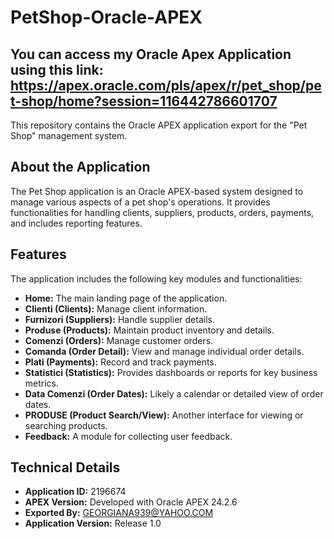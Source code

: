 # PetShop-Oracle-APEX
## You can access my Oracle Apex Application using this link: https://apex.oracle.com/pls/apex/r/pet_shop/pet-shop/home?session=116442786601707

This repository contains the Oracle APEX application export for the "Pet Shop" management system.

## About the Application

The Pet Shop application is an Oracle APEX-based system designed to manage various aspects of a pet shop's operations. It provides functionalities for handling clients, suppliers, products, orders, payments, and includes reporting features.

## Features

The application includes the following key modules and functionalities:

* **Home:** The main landing page of the application.
* **Clienti (Clients):** Manage client information.
* **Furnizori (Suppliers):** Handle supplier details.
* **Produse (Products):** Maintain product inventory and details.
* **Comenzi (Orders):** Manage customer orders.
* **Comanda (Order Detail):** View and manage individual order details.
* **Plati (Payments):** Record and track payments.
* **Statistici (Statistics):** Provides dashboards or reports for key business metrics.
* **Data Comenzi (Order Dates):** Likely a calendar or detailed view of order dates.
* **PRODUSE (Product Search/View):** Another interface for viewing or searching products.
* **Feedback:** A module for collecting user feedback.

## Technical Details

* **Application ID:** 2196674
* **APEX Version:** Developed with Oracle APEX 24.2.6
* **Exported By:** GEORGIANA939@YAHOO.COM
* **Application Version:** Release 1.0
